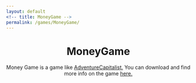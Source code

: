 ```yaml
---
layout: default
<!-- title: MoneyGame -->
permalink: /games/MoneyGame/
---
```

<!--
This is the base Jekyll theme. You can find out more info about customizing your Jekyll theme, as well as basic Jekyll usage documentation at [jekyllrb.com](http://jekyllrb.com/)

You can find the source code for the Jekyll new theme at: [github.com/jglovier/jekyll-new](https://github.com/jglovier/jekyll-new)

You can find the source code for Jekyll at [github.com/jekyll/jekyll](https://github.com/jekyll/jekyll)
-->

<div>
	<header class="post-header">
		<h1>MoneyGame</h1>
		<p>
		Money Game is a game like <a href="http://hyperhippo.ca/games/adventure-capitalist/">AdventureCapitalist.</a>
		You can download and find more info on the game <a href ="https://caden.itch.io/moneymaker">here.</a>
		</p>

  </header>
</div>
